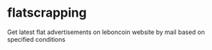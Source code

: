 # flatscrapping
Get latest flat advertisements on leboncoin website by mail based on specified conditions
